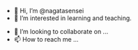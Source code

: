 - 👋 Hi, I’m @nagatasensei
- 👀 I’m interested in learning and teaching.
<!-- - 🌱 I’m currently learning ... --->
- 💞️ I’m looking to collaborate on ...
- 📫 How to reach me ...

<!---
nagatasensei/nagatasensei is a ✨ special ✨ repository because its `README.md` (this file) appears on your GitHub profile.
You can click the Preview link to take a look at your changes.
--->
